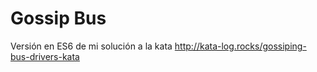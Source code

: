 # Gossip Bus
Versión en ES6 de mi solución a la kata http://kata-log.rocks/gossiping-bus-drivers-kata
